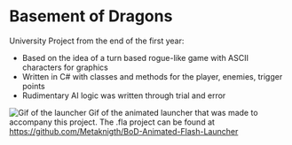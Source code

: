 # Basement of Dragons
University Project from the end of the first year:

- Based on the idea of a turn based rogue-like game with ASCII characters for graphics
- Written in C# with classes and methods for the player, enemies, trigger points
- Rudimentary AI logic was written through trial and error 

![Gif of the launcher](http://i.imgur.com/NDPVPDI.gif)
Gif of the animated launcher that was made to accompany this project. The .fla project can be found at https://github.com/Metaknigth/BoD-Animated-Flash-Launcher
